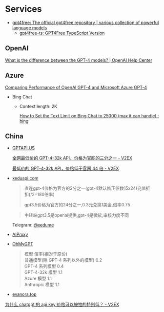 # Services
- [gpt4free: The official gpt4free repository | various collection of powerful language models](https://github.com/xtekky/gpt4free)
  - [gpt4free-ts: GPT4Free TypeScript Version](https://github.com/xiangsx/gpt4free-ts)

## OpenAI
[What is the difference between the GPT-4 models? | OpenAI Help Center](https://help.openai.com/en/articles/7127966-what-is-the-difference-between-the-gpt-4-models)

## Azure
[Comparing Performance of OpenAI GPT-4 and Microsoft Azure GPT-4](https://www.mcplusa.com/comparing-performance-of-openai-gpt-4-and-microsoft-azure-gpt-4/)

- Bing Chat
  - Context length: 2K

    [How to Set the Text Limit on Bing Chat to 25000 (max it can handle) : bing](https://www.reddit.com/r/bing/comments/12ph7le/how_to_set_the_text_limit_on_bing_chat_to_25000/)

## China
- [GPTAPI.US](https://www.gptapi.us/register?aff=FntG)

  [全网最低价的 GPT-4-32k API，价格为官网的三分之一 - V2EX](https://v2ex.com/t/987214)

  [最低价的 GPT-4-32k API，价格低于官网 44 倍 - V2EX](https://www.v2ex.com/t/995825)

- [xeduapi.com](https://xeduapi.com/register?aff=muPd)

  > 直连gpt-4价格为官方的2分之一(gpt-4默认修正倍数15x24(充值折扣)/2=180倍率)
  > 
  > gpt3.5价格为官方的24分之一,0.3元兑换1美金,倍率0.75

  > 中转站gpt3.5是openai提供,gpt-4是微软,审核力度不同

  Telegram: [@xedume](https://t.me/xedume)

- [AIProxy](https://aiproxy.io/)

- [OhMyGPT](https://x.dogenet.win/)

  > 模型 倍率(相对于原价)  
  > 普通模型(除 GPT-4 系列以外的模型) 0.2  
  > GPT-4 系列模型 0.4  
  > GPT-4-32k 模型 1.1  
  > Azure 模型 1.1  
  > Anthropic 模型 1.1

- [evanora.top](https://oneai.evanora.top/)

[为什么 chatgpt 的 api key 价格可以被拉的特别低？ - V2EX](https://www.v2ex.com/t/995306#reply4)